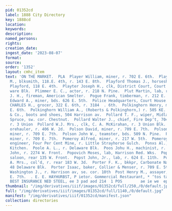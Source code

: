 ```yaml
---
pid: 01352cd
label: 1888 City Directory
key: 1888cd
location: 
keywords: 
description: 
named_persons: 
rights: 
creation_date: 
ingest_date: '2023-08-07'
format: 
source: 
order: '1352'
layout: cmhc_item
text: 'ON THE MARKET.  PLA  Player William, miner, r. 702 E. 6th.  Playford Stephen
  M., blksmith, 118.E. 4th, r. 143 E. 8th.  Playford Thomas J., horseshoer, 8S. M.
  Playford, 118 E. 4th.  Playter Joseph H., clk, District Court, Court House, r. Dela-
  ware Blk.  Plimmer E. C., actor, r. 218 N. Pine.  Plut Martin, lab, r. 221 W. Front.  Poade
  J. H., fireman, American Smelter.  Pogue Frank, timberman, r. 212 E. 8th.  Pointer
  Edward A., miner, bds. 626 E. 5th.  Police Headquarters, Court House.  POLEINGHORN
  CHARLES H., grocer, 322 E. 6th, r. 3184  . 6th.  Polkinghorn Henry, miner, r. 302
  E. 6th.  Polkinghorn William A., (Roberts & Polkinghorn,) r. 505 KE. 5th.  Polkinghorn
  & Co., boots and shoes, 504 Harrison av.  Pollard T. F., wiper, Midland Ry., r.
  Spruce, sw. cor. Chestnut.  Pollard Walter J., chief, Fire Dep’t, 704 Harrison av,
  r. 3 Union  Pollard W.J. Mrs., clk, C. A. McKirahan, r. 3 Union Blk.  Pollock Alexander,
  orehauler, r. 406 W. 2d.  Polson David, miner, r. 709 E. 7th.  Polson James R.,
  miner, r. 709 E. 7th.  Polson John W., teamster, bds. 509 N. Pine.  Polson William,
  miner, r. 709 E. 7th.  Pomeroy Alfred, miner, r. 217 W. 5th.  Pomeroy Thaddeus S.,
  engineer, Four Per Cent Mine, r. Little Strayhorse Gulch.  Ponxs Al., baker, Hotel
  Kitchen.  Poole A. L., r. Delaware Blk.  Poos Johu H., machinist, r. 501 E. 5th.  Popovich
  John, r. 2274 W. Front.  Popovich Moses, lab, Harrison Red. Wks.  Popovich Nicholas,
  saloon, rear 135 W. Front.  Popst John, Jr., lab, r. 624 E. 11th.  Porter Eliza
  A. Mrs., col’d, r. rear 183 W. 3d.  Porter F. K., bkkpr, Carbonate Nat’l Bank, r.
  48 Delaware Blk.  Porter Isaac, baker, Collier & Menser, r. 709 E. 5th.  Porter
  Washington J., r. Harrison av, se. cor. 10th  Post Henry M., assayer, office, head
  E. 7th.  . E. E. HAYHURBST, P ietor. Gommercial Restaurant, * ‘tos tact second street.  THE
  BEST INSURANCE NED STEEL, ee 3 pad aod 214  1 POS        ae ie we  ep ee '
thumbnail: "/img/derivatives/iiif/images/01352cd/full/250,/0/default.jpg"
full: "/img/derivatives/iiif/images/01352cd/full/1140,/0/default.jpg"
manifest: "/img/derivatives/iiif/01352cd/manifest.json"
collection: directories
---
```


